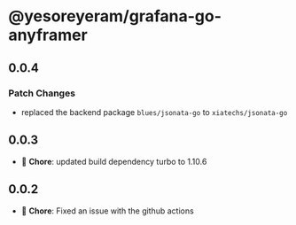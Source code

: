 # @yesoreyeram/grafana-go-anyframer

## 0.0.4

### Patch Changes

- replaced the backend package `blues/jsonata-go` to `xiatechs/jsonata-go`

## 0.0.3

- 🐛 **Chore**: updated build dependency turbo to 1.10.6

## 0.0.2

- 🐛 **Chore**: Fixed an issue with the github actions
